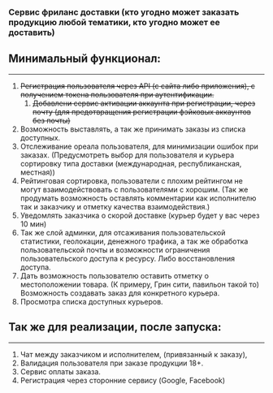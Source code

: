 ### Сервис фриланс доставки (кто угодно может заказать продукцию любой тематики, кто угодно может ее доставить)

## **Минимальный функционал:**
___
1. ~~Регистрация пользователя через API (с сайта либо приложения), с получением токена пользователя при аутентификации.~~
    1. ~~Добавлени сервис активации аккаунта при регистрации, через почту (для предотвращения регистрации фэйковых аккаунтов без почты)~~
2. Возможность выставлять, а так же принимать заказы из списка доступных.
3. Отслеживание ореала пользователя, для минимизации ошибок при заказах. 
(Предусмотреть выбор для пользователя и курьера сортировку типа доставки (международная, республиканская, местная))
4. Рейтинговая сортировка, пользователи с плохим рейтингом не могут взаимодействовать с пользователями с хорошим. (Так же продумать возможность оставлять комментарии как исполнителю так и заказчику и отметку качества взаимодействия.)
5. Уведомлять заказчика о скорой доставке (курьер будет у вас через 10 мин)
6. Так же слой админки, для отсаживания пользовательской статистики, геолокации, денежного трафика, а так же обработка пользовательской почты и возможности ограничения пользовательского доступа к ресурсу. Либо восстановления доступа.
7. Дать возможность пользователю оставить отметку о местоположении товара. (К примеру, Грин сити, павильон такой то)
Возможность создавать заказ для конкретного курьера. 
8. Просмотра списка доступных курьеров.


## **Так же для реализации, после запуска:**
___
1. Чат между заказчиком и исполнителем, (привязанный к заказу),
2. Валидация пользователя при заказе продукции 18+.
3. Сервис оплаты заказа.
4. Регистрация через сторонние сервису (Google, Facebook)